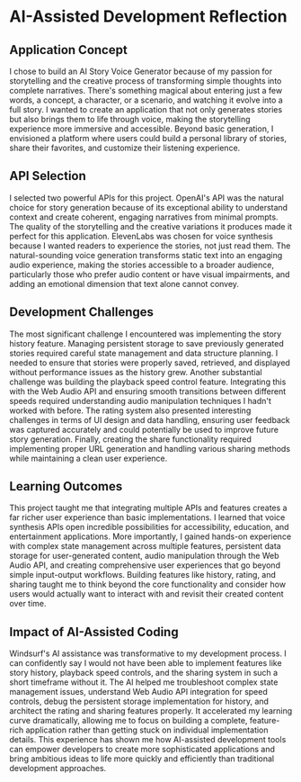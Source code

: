 # AI-Assisted Development Reflection

## Application Concept

I chose to build an AI Story Voice Generator because of my passion for storytelling and the creative process of transforming simple thoughts into complete narratives. There's something magical about entering just a few words, a concept, a character, or a scenario, and watching it evolve into a full story. I wanted to create an application that not only generates stories but also brings them to life through voice, making the storytelling experience more immersive and accessible. Beyond basic generation, I envisioned a platform where users could build a personal library of stories, share their favorites, and customize their listening experience.

## API Selection

I selected two powerful APIs for this project. OpenAI's API was the natural choice for story generation because of its exceptional ability to understand context and create coherent, engaging narratives from minimal prompts. The quality of the storytelling and the creative variations it produces made it perfect for this application. ElevenLabs was chosen for voice synthesis because I wanted readers to experience the stories, not just read them. The natural-sounding voice generation transforms static text into an engaging audio experience, making the stories accessible to a broader audience, particularly those who prefer audio content or have visual impairments, and adding an emotional dimension that text alone cannot convey.

## Development Challenges

The most significant challenge I encountered was implementing the story history feature. Managing persistent storage to save previously generated stories required careful state management and data structure planning. I needed to ensure that stories were properly saved, retrieved, and displayed without performance issues as the history grew. Another substantial challenge was building the playback speed control feature. Integrating this with the Web Audio API and ensuring smooth transitions between different speeds required understanding audio manipulation techniques I hadn't worked with before. The rating system also presented interesting challenges in terms of UI design and data handling, ensuring user feedback was captured accurately and could potentially be used to improve future story generation. Finally, creating the share functionality required implementing proper URL generation and handling various sharing methods while maintaining a clean user experience.

## Learning Outcomes

This project taught me that integrating multiple APIs and features creates a far richer user experience than basic implementations. I learned that voice synthesis APIs open incredible possibilities for accessibility, education, and entertainment applications. More importantly, I gained hands-on experience with complex state management across multiple features, persistent data storage for user-generated content, audio manipulation through the Web Audio API, and creating comprehensive user experiences that go beyond simple input-output workflows. Building features like history, rating, and sharing taught me to think beyond the core functionality and consider how users would actually want to interact with and revisit their created content over time.

## Impact of AI-Assisted Coding

Windsurf's AI assistance was transformative to my development process. I can confidently say I would not have been able to implement features like story history, playback speed controls, and the sharing system in such a short timeframe without it. The AI helped me troubleshoot complex state management issues, understand Web Audio API integration for speed controls, debug the persistent storage implementation for history, and architect the rating and sharing features properly. It accelerated my learning curve dramatically, allowing me to focus on building a complete, feature-rich application rather than getting stuck on individual implementation details. This experience has shown me how AI-assisted development tools can empower developers to create more sophisticated applications and bring ambitious ideas to life more quickly and efficiently than traditional development approaches.